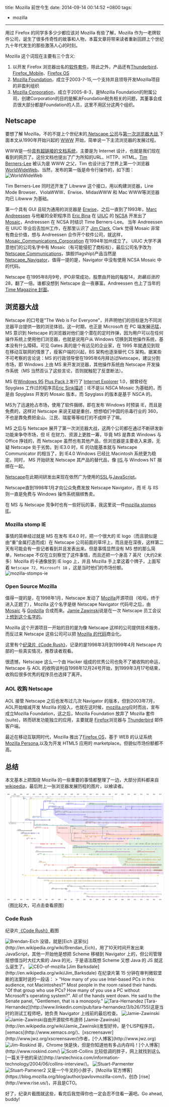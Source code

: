 title: Mozilla 前世今生
date: 2014-09-14 00:14:52 +0800
tags:
- mozilla

---

用过 Firefox 的同学多多少少都应该对 Mozilla 有些了解，Mozilla 作为一老牌软件公司，诞生了很多传奇性的故事和人物，本篇文章将带来读者重新回顾上个世纪九十年代发生的那些激荡人心的时刻。

Mozilla 这个词现在主要有三个含义:

1. 以开发 Firefox 浏览器出名的[软件套件](http://en.wikipedia.org/wiki/Mozilla)，除此之外，产品还有[Thunderbird](http://en.wikipedia.org/wiki/Mozilla_Thunderbird)、 [Firefox_Mobile](http://en.wikipedia.org/wiki/Firefox_Mobile)、[Firefox OS](http://en.wikipedia.org/wiki/Firefox_OS)
2. [Mozilla Foundation](http://en.wikipedia.org/wiki/Mozilla_Foundation)，成立于2003-7-15,一个支持并且领导开发Mozilla项目的非盈利组织
3. [Mozilla Corporation](http://en.wikipedia.org/wiki/Mozilla_Corporation)，成立于2005-8-3，是Mozilla Foundation的附属公司，创建Corporation的目的是解决Foundation税务相关的问题，其董事会成员很大部分都是Foundation的人员，这里不用区分这两个组织。

## Netscape
要想了解 Mozilla，不的不提上个世纪末的[ Netscape 公司](http://en.wikipedia.org/wiki/Netscape_Communications_Corporation)与[第一次浏览器大战](http://en.wikipedia.org/wiki/Browser_wars#First_browser_war),下面本文从1990年开始兴起的 [WWW](http://en.wikipedia.org/wiki/World_Wide_Web) 开始，简单说一下主流浏览器的发展过程。

WWW是一份[具有超链接的文档系统](http://www.w3.org/Proposal)，主要是为 Internet 设计，也就是我们现在看到的网页了。这份文档也提出了广为所知的URL、HTTP、HTML。[Tim Berners-Lee](http://en.wikipedia.org/wiki/Tim_Berners-Lee) 被认为是 WWW 之父，Tim 也设计出了世界上第一个浏览器 [WorldWideWeb](http://en.wikipedia.org/wiki/WorldWideWeb)。当然，发布的第一版是命令行操作的，如下图：
<img src="http://img04.taobaocdn.com/imgextra/i4/581166664/TB2N9C8apXXXXaoXXXXXXXXXXXX_!!581166664.gif" alt="WorldWideWeb"/>

Tim Berners-Lee 同时还开发了 Libwww 这个接口，用以构建浏览器，Line Mode Browser、ViolaWWW、Erwise、MidasWWW 和 Mac WWW等浏览器均已 Libwww 为基础。

第一个具有 GUI 且较为通用的浏览器是 [Erwise](http://en.wikipedia.org/wiki/Erwise)，之后一直到了1993年，[Marc Andreessen](http://en.wikipedia.org/wiki/Marc_Andreessen) 与他雇的全职程序员 [Eric Bina](http://en.wikipedia.org/wiki/Eric_Bina) 在 [UIUC](http://en.wikipedia.org/wiki/University_of_Illinois_at_Urbana-Champaign) 的 [NCSA](http://en.wikipedia.org/wiki/National_Center_for_Supercomputing_Applications) 开发出了 [Mosaic](http://en.wikipedia.org/wiki/Mosaic_%28web_browser%29)，Andreessen 在 NCSA 时结识 Time Berners-Lee。
当年 Andreessen 在 UIUC 毕业后去加州工作，在那里认识了 [Jim Clark](http://en.wikipedia.org/wiki/James_H._Clark), Clark 觉得 Mosaic 非常有商业价值，想与 Andreessen 合作开个软件公司，就这样，[Mosaic_Communications_Corporation](http://en.wikipedia.org/wiki/Mosaic_Communications_Corporation) 在1994年加州成立了。
UIUC 大学不满意他们的公司名字中有 Mosaic（有可能侵犯了商标权），最后公司名字改为 [Netscape Communications](http://en.wikipedia.org/wiki/Netscape)，旗舰(flagship)产品当然是 [Netscape_Navigator](http://en.wikipedia.org/wiki/Netscape_Navigator)，值得一提的是，Navigator 中没有使用 NCSA Mosaic 中的代码。

Netscape 在1995年8月9号，IPO非常成功，股票由开始的每股$14，到最后涨的$28，翻了一倍。谁都没想到 Netscape 会一夜暴富。Andreessen 也上了当年的[Time Magazine 封面](http://content.time.com/time/covers/0,16641,1101960219,00.html)。

## 浏览器大战
Netscape 的口号是"The Web is For Everyone"，并声明他们的目标是为不同浏览器平台提供一致的浏览体验。这一时期，也正是 Microsoft 在 PC 端发展迅猛，MS 意识到 Netscape 的浏览器对他们是个潜在的定时炸弹，因为用户可以在任何操作系统上使用他们浏览器，也就是说用户从 Windows 切换到其他操作系统，基本没有什么障碍。可见 Gates 真的是个有远见的企业家，在 1995 年就遇见到现在移动互联网的情景了，瘦客户端的兴起，BS 架构也逐渐替代 CS 架构。据某些不可考察的言论说：MS 的行政领导曾在1995年6月拜访过Netscape，建议分割市场，即 Windows 上由 MS 来开发浏览器，其他操作系统由 Netscape 开发操作系统（MS 当然否认了这些言论，否则就触犯了反垄断法）。

MS 在[Windows 95](http://en.wikipedia.org/wiki/Windows_95) [Plus Pack](http://en.wikipedia.org/wiki/Microsoft_Plus!)上发行了 [Internet Explorer](http://en.wikipedia.org/wiki/Internet_Explorer) 1.0，据曾经在 Spyglass 工作过的程序员[Eric Sink](http://en.wikipedia.org/wiki/Eric_Sink)[描述](http://www.ericsink.com/Browser_Wars.html)：IE不是以 NSCA Mosaic 为基础的，而是由 Spyglass 开发的 Mosaic 版本，而 Spyglass 的版本是基于 NSCA 的。

MS为了迅速抢占市场，使用了软件捆绑，即在发布 Windows 时预装 IE，而且是免费的，这样对 Netscape 来说无疑是重创，想想咱们中国的杀毒行业的 360，不也是靠免费把金山、江民、瑞星等等给打的不成样子了嘛。

MS 之后与 Netscape 展开了第一次浏览器大战，这两个公司都在通过不断研发新功能来争夺市场，但 IE 在财力、资源上更胜一筹，毕竟 MS 是靠卖 Windows 与 Office 挣钱的，而 Netscape 虽然也有其他产品，但浏览器是主要收入来源，无疑 Netscape 处于劣势。到 IE3.0 时，IE 的功能基本就与 Netscape Communicator 的相当了，到 IE4.0 Windows 已经比 Macintosh 系统更为稳定。同时， MS 开始研发 Netscape 其产品的替代品，像 [IIS](http://en.wikipedia.org/wiki/Internet_Information_Server),与 Windows NT 捆绑在一起。

[Netscape](http://en.wikipedia.org/wiki/Netscape)在此期间研发出来现在依然广为使用的[SSL](http://en.wikipedia.org/wiki/Transport_Layer_Security)与[JavaScript](http://en.wikipedia.org/wiki/JavaScript)。

Netscape直到1998年1月才向公众免费发放 Netscape Navigator，而 IE 与 IIS 则一直是免费与 Windows 操作系统捆绑售卖。

在 MS 与 Netscape 竞争时也有一些好玩的事，我这里说一件[mozilla stomps IE](http://home.snafu.de/tilman/mozilla/stomps.html)。

### Mozilla stomp IE
事情的简单经过就是 MS 在发布 IE4.0 时，把一个很大的 IE logo（而且貌似是由“重”金属打造而成）在 Netscape 公司前面的草坪上，而且是在深夜，这样第二天有可能会有一些记者看到并且发表出来。但是事情显然没有 MS 想的那么简单，Netscape 不仅在立刻察觉了这件事情，而且还把一个身高 7 英尺（大约2米多）Mozilla 的卡通像放到 IE logo 上，并且 Mozilla 手上拿这着个牌子，上面写着 `Netscape 72, Microsoft 18` ，这是当时他们的市场份额。
<img src="http://img01.taobaocdn.com/imgextra/i1/581166664/TB23EOTapXXXXarXpXXXXXXXXXX_!!581166664.jpg" alt="mozilla-stomps-ie"/>

### Open Source Mozilla
值得一提的是，在1998年1月，Netscape 发动了 [Mozilla](http://en.wikipedia.org/wiki/Mozilla)开源项目（哈哈，终于进入正题了），Mozilla 这个名字是继 Netscape Navigator 代码号之后，由 [Mosaic](http://en.wikipedia.org/wiki/Mosaic_%28web_browser%29) 与 [Godzilla](http://en.wikipedia.org/wiki/Godzilla) 合成而来。[Jamie Zawinski](http://en.wikipedia.org/wiki/Jamie_Zawinski)说是在一次 Netscape 员工会议上[想到这个名字的](http://www.davetitus.com/mozilla/)。

Mozilla 这个开源项目一开始的目的是为像 Netscape 这样的公司提供技术服务，而反过来 Netscape 这些公司可以把 [Mozilla 的代码](http://www-archive.mozilla.org/hacking/coding-introduction.html)商业化。

这里有个[纪录片《Code Rush》](http://v.youku.com/v_show/id_XNjA2NDI2MTUy.html)，记录的是1998年3月到1999年4月 Netscape 内部的一些真实情况，推荐读者观看。

很遗憾，Netscape 这么一个由 Hacker 组成的优秀公司也免不了被收购的命运，Netscape 与 AOL 的收购谈判自1998年12月24号开始，到1999年3月17号结束，收购后很多优秀的程序员也选择了离开。

### AOL 收购 Netscape
AOL 接管 Netscape 之后也发布过几次 Navigator 的版本，但到2003年7月，AOL开始缩减开发 Mozilla 的投入，也就在这时候，[mozilla.org](http://www.mozilla.org/en-US/press/mozilla-foundation.html)应时而出，宣布成立Mozilla Foundation，这之后，Mozilla Foundation 放弃了 Mozilla 套件(suite)，转而研发功能独立的应用，主要就是 [Firefox](http://en.wikipedia.org/wiki/Firefox)浏览器与 [Thunderbird](http://en.wikipedia.org/wiki/Mozilla_Thunderbird) 邮件客户端。

最近在移动互联网时代，Mozilla 推出了[Firefox OS](http://en.wikipedia.org/wiki/Firefox_OS)，基于 WEB 的认证系统[Mozilla Persona](http://en.wikipedia.org/wiki/Mozilla_Persona),以及为开发 HTML5 应用的 marketplace。但貌似市场份额都不高。

## 总结

本文基本上把围绕 Mozilla 的一些重要的事情都整理了一边，大部分资料都来自[wikipedia](http://en.wikipedia.org)，最后附上一张浏览器发展历程的图片，以飨读者。

![Timeline_of_web_browsers](/images/Timeline_of_web_browsers.svg "Timeline_of_web_browsers")
（图比较大，可点击查看原图）

### Code Rush
纪录片[《Code Rush》](http://www.imdb.com/title/tt0499004/)截图

<img src="http://img04.taobaocdn.com/imgextra/i4/581166664/TB2_jO2apXXXXcHXXXXXXXXXXXX_!!581166664.png" alt=" Brendan-Eich"/>
没错，就是[Eich 这家伙](http://en.wikipedia.org/wiki/Brendan_Eich)，用了10天时间开发出来JavaScript，其他一开始他是想把 Scheme 移植到 Navigator 上的，但公司管理层想借当时大红大紫的 Java 的光，于是语法既想 Scheme 又想 Java 的 JS 就这么诞生了。

<img src="http://img04.taobaocdn.com/imgextra/i4/581166664/TB2L4eSapXXXXbtXpXXXXXXXXXX_!!581166664.png" alt=" CEO-of-mozilla"/>
[Jim Barksdale](http://en.wikipedia.org/wiki/Jim_Barksdale) 在纪录片第 15 分钟在审判微软垄断的法案时说的一段话：
> "How many of you use Intel-based PCs in this audience, not Macintoshes?" Most people in the room raised their hands. "Of that group who use PCs? How many of you use a PC without Microsoft's operating system?". All of the hands went down. He said to the Senate panel, "Gentlemen, that is a monopoly."

<img src="http://img03.taobaocdn.com/imgextra/i3/581166664/TB2d4K0apXXXXX4XpXXXXXXXXXX_!!581166664.png" alt="Tara-Hernandez"/>
[Tara-Hernandez](http://www.linkedin.com/pub/tara-hernandez/3/b26/755)这是当时的测试工程师吧，她负责 Navigator 上线前的最后检查。

<img src="http://img02.taobaocdn.com/imgextra/i2/581166664/TB28GG4apXXXXb_XXXXXXXXXXXX_!!581166664.png" alt=" Jamie-Zawinski"/>
<img src="http://img03.taobaocdn.com/imgextra/i3/581166664/TB2w7eVapXXXXacXpXXXXXXXXXX_!!581166664.png" alt=" Jamie-Zawinski自由开源软件布道师"/>
[Jamie-Zawinski](http://en.wikipedia.org/wiki/Jamie_Zawinski)发型好帅，是个LISP程序员，[xemacs](http://www.xemacs.org/)、[xscreensaver](http://www.jwz.org/xscreensaver/)作者，[个人博客](http://www.jwz.org)

<img src="http://img02.taobaocdn.com/imgextra/i2/581166664/TB20A96apXXXXasXXXXXXXXXXXX_!!581166664.png" alt="Jim-Roskind"/>
哥，Chrome 快是快，但是你知道他有多占内存吗！[个人博客](http://www.roskind.com/)

<img src="http://img04.taobaocdn.com/imgextra/i4/581166664/TB2n.S1apXXXXXfXpXXXXXXXXXX_!!581166664.png" alt=" Scott-Collins"/>
比较低调的胖子，网上就找到这么[一篇关于他的采访](http://arstechnica.com/information-technology/2004/06/collins-interview/)。

<img src="http://img03.taobaocdn.com/imgextra/i3/581166664/TB2oB5QapXXXXbYXpXXXXXXXXXX_!!581166664.png" alt=" Stuart-Parmenter"/>
<img src="http://img02.taobaocdn.com/imgextra/i2/581166664/TB2e090apXXXXXxXpXXXXXXXXXX_!!581166664.png" alt=" Stuart-Pamener2"/>
又是一个牛叉的小胖子，[Mozilla 官方博客](https://blog.mozilla.org/blog/author/pavlovmozilla-com/)，创办 [rise](http://www.rise.us/)，并且是CTO。


好了，纪录片截图就这些，看完后我觉得你也一定会忍不住看一遍吧。Go ahead, buddy!
